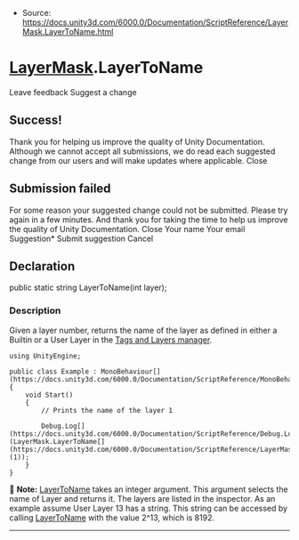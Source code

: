 * Source: https://docs.unity3d.com/6000.0/Documentation/ScriptReference/LayerMask.LayerToName.html

#  [LayerMask](https://docs.unity3d.com/6000.0/Documentation/ScriptReference/LayerMask.html).LayerToName
Leave feedback
Suggest a change
## Success!
Thank you for helping us improve the quality of Unity Documentation. Although we cannot accept all submissions, we do read each suggested change from our users and will make updates where applicable.
Close
## Submission failed
For some reason your suggested change could not be submitted. Please <a>try again</a> in a few minutes. And thank you for taking the time to help us improve the quality of Unity Documentation.
Close
Your name Your email Suggestion* Submit suggestion
Cancel
## Declaration
public static string LayerToName(int layer); 
### Description
Given a layer number, returns the name of the layer as defined in either a Builtin or a User Layer in the [Tags and Layers manager](https://docs.unity3d.com/6000.0/Documentation/Manual/class-TagManager.html).
```
using UnityEngine;  
  
public class Example : MonoBehaviour[](https://docs.unity3d.com/6000.0/Documentation/ScriptReference/MonoBehaviour.html)
{
    void Start()
    {
        // Prints the name of the layer 1  
  
        Debug.Log[](https://docs.unity3d.com/6000.0/Documentation/ScriptReference/Debug.Log.html)(LayerMask.LayerToName[](https://docs.unity3d.com/6000.0/Documentation/ScriptReference/LayerMask.LayerToName.html)(1));
    }
}

```

**Note:** [LayerToName](https://docs.unity3d.com/6000.0/Documentation/ScriptReference/LayerMask.LayerToName.html) takes an integer argument. This argument selects the name of Layer and returns it. The layers are listed in the inspector. As an example assume User Layer 13 has a string. This string can be accessed by calling [LayerToName](https://docs.unity3d.com/6000.0/Documentation/ScriptReference/LayerMask.LayerToName.html) with the value 2^13, which is 8192.
* * *

